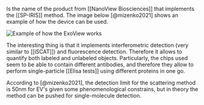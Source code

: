Is the name of the product from [[NanoView Biosciences]] that implements the [[SP-IRIS]] method. The image below [@mizenko2021] shows an example of how the device can be used.

![Example of how the ExoView works](/images/ExoView_Example.png)

The interesting thing is that it implements interferometric detection (very similar to [[iSCAT]]) and fluorescence detection. Therefore it allows to quantify both labeled and unlabeled objects. Particularly, the chips used seem to be able to contain different antibodies, and therefore they allow to perform single-particle [[Elisa tests]] using different proteins in one go. 

According to [@mizenko2021], the detection limit for the scattering method is 50nm for EV's given some phenomenological constrains, but in theory the method can be pushed for single-molecule detection. 